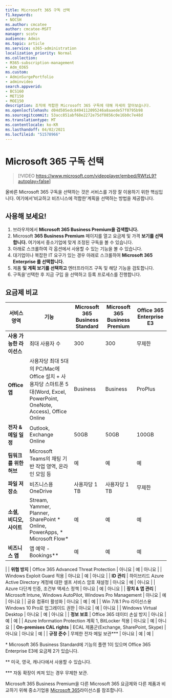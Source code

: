 ```yaml
---
title: Microsoft 365 구독 선택
f1.keywords:
- NOCSH
ms.author: cmcatee
author: cmcatee-MSFT
manager: scotv
audience: Admin
ms.topic: article
ms.service: o365-administration
localization_priority: Normal
ms.collection:
- M365-subscription-management
- Adm_O365
ms.custom:
- AdminSurgePortfolio
- adminvideo
search.appverid:
- BCS160
- MET150
- MOE150
description: 조직에 적합한 Microsoft 365 구독에 대해 자세히 알아보습니다.
ms.openlocfilehash: d04d505edc8494112095246a8aaede57f0795b98
ms.sourcegitcommit: 53acc851abf68e2272e75df0856c0e16b0c7e48d
ms.translationtype: MT
ms.contentlocale: ko-KR
ms.lasthandoff: 04/02/2021
ms.locfileid: "51578966"
---
```

# <a name="choose-a-microsoft-365-subscription"></a>Microsoft 365 구독 선택

> [!VIDEO https://www.microsoft.com/videoplayer/embed/RWfzL9?autoplay=false]

올바른 Microsoft 365 구독을 선택하는 것은 서비스를 가장 잘 이용하기 위한 핵심입니다. 여기에서&#39;비교하고 비즈니스에 적합한&#39;계획을 선택하는 방법을 제공합니다.

## <a name="try-it"></a>사용해 보세요!

1. 브라우저에서 **Microsoft 365 Business Premium을 검색합니다.**
2. Microsoft **365 Business Premium** 페이지를 열고 요금제 및 가격 **보기를 선택합니다.** 여기에서 중소기업에 맞게 조정된 구독을 볼 수 있습니다.
3. 아래로 스크롤하여 각 옵션에서 사용할 수 있는 기능을 볼 수 있습니다.
4. 대기업이나 복잡한 IT 요구가 있는 경우 아래로 스크롤하여 **Microsoft 365 Enterprise 를 선택합니다.**
5. 제품  **및 계획 보기를 선택하고** 엔터프라이즈 구독 및 해당 기능을 검토합니다.
6. 구독을&#39;선택한 후 지금 구입  을 선택하고 등록 프로세스를 진행합니다.

## <a name="compare-plans"></a>요금제 비교

| **서비스 영역** | **기능** | **Microsoft 365 Business Standard** | **Microsoft 365 Business Premium** | **Office 365 Enterprise E3** |
| --- | --- | --- | --- | --- |
| **사용 가능한 라이선스** | 최대 사용자 수 | 300 | 300 | 무제한 |
| **Office 앱** | 사용자당 최대 5대의 PC/Mac에 Office 설치 + 사용자당 스마트폰 5대(Word, Excel, PowerPoint, OneNote, Access), Office Online | Business | Business | ProPlus |
| **전자 &amp; 메일 일정** | Outlook, Exchange Online | 50GB | 50GB | 100GB |
| **팀워크를 위한 허브** | Microsoft Teams의 채팅 기반 작업 영역, 온라인 모임 등 | 예 | 예 | 예 |
| **파일 저장소** | 비즈니스용 OneDrive | 사용자당 1 TB | 사용자당 1 TB | 무제한 |
| **소셜, 비디오, 사이트** | Stream, Yammer, Planner, SharePoint \* Online, PowerApps, \* Microsoft Flow\* | 예 | 예 | 예 |
| **비즈니스 앱** | 앱 예약 - Bookings\*\* | 예 | 예 | 예 |
|
| **위협 방지** | Office 365 Advanced Threat Protection | 아니요 | 예 | 아니요 |
 | Windows Exploit Guard 적용 | 아니요 | 예 | 아니요 |
| **ID 관리** | 하이브리드 Azure Active Directory 계정에 대한 셀프 서비스 암호 재설정 | 아니요 | 예 | 아니요 |
 | Azure 다단계 인증, 조건부 액세스 정책 | 아니요 | 예 | 아니요 |
| **장치 &amp; 앱 관리** | Microsoft Intune, Windows AutoPilot, Windows Pro Management | 아니요 | 예 | 아니요 |
 | 공유 컴퓨터 활성화 | 아니요 | 예 | 예 |
 | Win 7/8.1 Pro 라이선스용 Windows 10 Pro로 업그레이드 권한 | 아니요 | 예 | 아니요 |
 | Windows Virtual Desktop | 아니요 | 예 | 아니요 |
| **정보 보호** | Office 365 데이터 손실 방지 | 아니요 | 예 | 예 |
 | Azure Information Protection 계획 1, BitLocker 적용 | 아니요 | 예 | 아니요 |
| **On-premises CAL rights** | ECAL 제품군(Exchange, SharePoint, Skype) | 아니요 | 아니요 | 예 |
| **규정 준수** | 무제한 전자 메일 보관\*\*\* | 아니요 | 예 | 예 |

\* Microsoft 365 Business Standard에 기능의 플랜 1이 있으며 Office 365 Enterprise E3에 요금제 2가 있습니다.

\*\* 미국, 영국, 캐나다에서 사용할 수 있습니다.

\*\*\* 자동 확장이 켜져 있는 경우 무제한 보관.

Microsoft 365 Business Premium을 다른 Microsoft 365 요금제와 다른 제품과 비교하기 위해 중소기업용 [Microsoft 365](/office365/servicedescriptions/microsoft-365-service-descriptions/licensing-microsoft-365-in-smb)라이선스를 참조합니다.